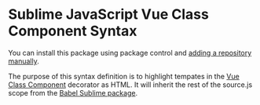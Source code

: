 # Sublime JavaScript Vue Class Component Syntax

You can install this package using package control and [adding a repository manually](http://www.macdrifter.com/2012/08/install-sublime-packages-from-github.html).

The purpose of this syntax definition is to highlight tempates in the [Vue Class Component](https://github.com/vuejs/vue-class-component) decorator as HTML.  It will inherit the rest of the source.js scope from the [Babel Sublime package](https://github.com/babel/babel-sublime).

